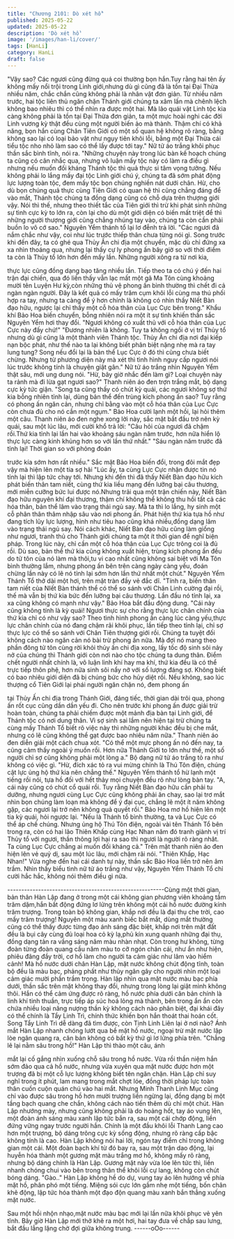 ```yaml
---
title: "Chương 2101: Dò xét hồ"
published: 2025-05-22
updated: 2025-05-22
description: 'Dò xét hồ'
image: '/images/han-li/cover/'
tags: [HanLi]
category: HanLi
draft: false
---
```


"Vậy sao? Các ngươi cũng đừng quá coi thường bọn hắn.Tuy
rằng hai tên ấy không mấy nổi trội trong Linh giới,nhưng dù gì
cũng đã là tồn tại Đại Thừa nhiều năm, chắc chắn cũng không
phải là nhân vật đơn giản. Từ nhiều năm trước, hai tộc liên thủ
ngăn chặn Thánh giới chúng ta xâm lấn mà chênh lệch không bao
nhiêu thì có thể nhìn ra được một hai. Mà lão quái vật Linh tộc kia
càng không phải là tồn tại Đại Thừa đơn giản, ta một mực hoài
nghi các đời Linh vương kỳ thật đều cùng một người biến ảo mà
thành. Thậm chí có khả năng, bọn hắn cùng Chân Tiên Giới có
một số quan hệ không rõ ràng, bằng không sao lại có loại bảo vật
như ngụy tiên khôi lỗi, bằng một Đại Thừa cái tiểu tộc nho nhỏ
làm sao có thể lấy được tới tay." Nữ tử áo trắng khôi phục thần
sắc bình tĩnh, nói ra.
"Những chuyện này trong lúc bàn kế hoạch chúng ta cũng có cân
nhắc qua, nhưng vô luận mấy tộc này có làm ra điều gì nhưng
nếu muốn đối kháng Thánh tộc thì quả thực si tâm vọng tưởng.
Nếu không phải lo lắng mấy đại tộc Linh giới chú ý, chúng ta đã
sớm phát động lực lượng toàn tộc, đem mấy tộc bọn chúng
nghiền nát dưới chân. Hừ, cho dù bọn chúng quả thực cùng Tiên
Giới có quan hệ thì cũng chẳng đáng để vào mắt, Thánh tộc
chúng ta đồng dạng cũng có chỗ dựa trên thượng giới vậy. Nói thì
thế, nhưng theo thiết tắc của Tiên giới thì trừ khi phát sinh những
sự tình cực kỳ to lớn ra, còn lại cho dù một giới diện có biến mất
triệt để thì những người thượng giới cũng chẳng nhúng tay vào,
chúng ta còn cần phải buồn lo vô cớ sao." Nguyên Yểm thánh tổ
lại lơ đễnh trả lời.
"Các ngươi đã nắm chắc như vậy, coi như lúc trước thiếp thân
chưa từng nói gì. Song trước khi đến đây, ta có ghé qua Thủy Ấn
chi địa một chuyến, mặc dù chỉ đứng xa xa nhìn thoáng qua,
nhưng lại thấy cự ly phong ấn bây giờ so với thời điểm ta còn là
Thủy tổ lớn hơn đến mấy lần. Những người xông ra từ nơi kia,

thực lực cũng đồng dạng bạo tăng nhiều lần. Tiếp theo ta có chú
ý đến hai trận đại chiến, qua đó liền thấy vẫn lạc mất một gã Ma
Tôn cùng khoảng mười tên Luyện Hư kỳ,còn những thủ vệ phong
ấn bình thường thì chết đi cả ngàn ngàn người. Đây là kết quả có
mấy trăm cụm khôi lỗi cùng ma thú phối hợp ra tay, nhưng ta càng
để ý hơn chính là không có nhìn thấy NIết Bàn đạo hữu, ngược lại
chỉ thấy một cỗ hóa thân của Lục Cực bên trong." Khẩu khí Bảo
Hoa biến chuyển, bỗng nhiên nói ra một ít sự tình khiến thần sắc
Nguyên Yểm hơi thay đổi.
"Ngươi không có xuất thủ với cỗ hóa thân của Lục Cực này đấy
chứ!"
"Đương nhiên là không. Tuy ta không ngồi ở vị trí Thủy tổ nhưng
dù gì cũng là một thành viên Thánh tộc. Thủy Ân chi địa nơi đại
kiếp nạn bộc phát, như thế nào ta lại không biết phân biệt nặng
nhẹ mà ra tay lung tung? Song nếu đổi lại là bản thể Lục Cực ở
đó thì cũng chưa biết chừng. Nhưng từ phương diện này mà xét
thì tình hình nguy cấp ngươi nói lúc trước không tính là chuyện
giật gân." Nữ tử áo trắng nhìn Nguyên Yểm thật sâu, mới ung
dung nói.
"Hừ, bây giờ nhắc đến làm gì? Loại chuyện này ta rảnh mà đi lừa
gạt ngươi sao?" Thanh niên áo đen trợn trắng mắt, bộ dạng cực
kỳ tức giận.
"Song ta cũng thấy có chút kỳ quái, các ngươi không sợ thứ kia
bỗng nhiên tỉnh lại, dùng bản thể đến trùng kích phong ấn sao?
Tuy rằng có phong ấn ngăn cản, nhưng chỉ bằng vào một cỗ hóa
thân của Lục Cực còn chưa đủ cho nó cắn một ngụm." Bảo Hoa
cười lạnh một hồi, lại hỏi thêm một câu.
Thanh niên áo đen nghe xong lời này, sắc mặt bắt đầu trở nên kỳ
quái, sau một lúc lâu, mới cười khổ trả lời:
"Câu hỏi của ngươi đã chậm rồi.Thứ kia tỉnh lại lần hai vào
khoảng sáu ngàn năm trước, hơn nữa hiển lộ thực lực càng kinh
khủng hơn so với lần thứ nhất."
"Sáu ngàn năm trước đã tỉnh lại! Thời gian so với phỏng đoán

trước kía sớm hơn rất nhiều." Sắc mặt Bảo Hoa biến đổi, trong đôi
mắt đẹp vậy mà hiện lên một tia sợ hãi
"Lúc ấy, ta cùng Lực Cực nhận được tin nó tỉnh lại thì lập tức chạy
tới. Nhưng khi đến thì đã thấy Niết Bàn đạo hữu kích phát biến
thân tam niết, cùng thứ kia liều mạng đến lưỡng bại câu thương,
mới miễn cưỡng bức lui được nó.Nhưng trải qua một trận chiến
này, Niết Bàn đạo hữu nguyên khí đại thương, thậm chí không thể
không thu hồi tất cả các hóa thân, bản thể lâm vào trạng thái ngủ
say. Mà ta thì lo lắng, hy sinh một cỗ phân thân thâm nhập sâu
vào nơi phong ấn. Phát hiện thứ kia tựa hồ như đang tích lũy lực
lượng, hình như tiêu hao cũng khá nhiều,đồng dạng lâm vào trạng
thái ngủ say. Nói cách khác, Niết Bàn đạo hữu cũng làm giống
như ngươi, tranh thủ cho Thánh giới chúng ta một ít thời gian để
nghĩ biện pháp. Trong lúc này, chỉ cần một cỗ hóa thân của Lục
Cực trông coi là đủ rồi. Dù sao, bản thể thứ kia cũng không xuất
hiện, trùng kích phong ấn đều do tử tôn của nó làm mà thôi,tu vi
cao nhất cũng không sai biệt với Ma Tôn bình thường lắm, nhưng
phong ấn bên trên càng ngày càng yếu, đoán chừng lần này có lẽ
nó tỉnh lại sớm hơn lần thứ nhất một chút." Nguyên Yểm Thánh
Tổ thở dài một hơi, trên mặt tràn đầy vẻ đắc dĩ.
"Tính ra, biến thân tam niết của NIết Bàn thánh thể có thể so sánh
với Chân Linh cường đại rồi, thế mà vẫn bị thứ kia bức đến lưỡng
bại câu thương. Lần đầu nó tỉnh lại, xa xa cũng không có mạnh
như vậy." Bảo Hoa bắt đầu động dung.
"Cái này cũng không tính là kỳ quái! Ngươi thực sự cho rằng thực
lực chân chính của thứ kia chỉ có như vậy sao? Theo tình hình
phong ấn càng lúc càng yếu,thực lực chân chính của nó đang
chậm rãi khôi phục, lần tiếp theo tỉnh lại, chỉ sợ thực lực có thể so
sánh với Chân Tiên thượng giới rồi. Chúng ta tuyệt đối không
cách nào ngăn cản nó bài trừ phong ấn nữa. Mà đợi nó mang
theo phần đông tử tôn cùng rời khỏi thủy ấn chi địa xong, lấy tốc
độ sinh sôi nảy nở của chúng thì Thánh giới còn nơi nào cho tộc
chúng ta dung thân. Điểm chết người nhất chính là, vô luận linh
khí hay ma khí, thứ kia đều là có thể trực tiếp thôn phệ, hơn nữa
sinh sôi nẩy nở với số lượng đáng sợ. Không biết có bao nhiêu
giới diện đã bị chúng bức cho hủy diệt rồi. Nếu không, sao lúc
thượng cổ Tiên Giới lại phái người ngăn chặn nó, đem phong ấn

tại Thủy Ấn chi địa trong Thánh Giới, đáng tiếc, thời gian dài trôi
qua, phong ấn rốt cục cũng dần dần yếu đi. Cho nên trước khi
phong ấn được giải trừ hoàn toàn, chúng ta phải chiếm được một
mảnh địa bàn tại Linh giới, để Thánh tộc có nơi dung thân. Vì sợ
sinh sai lầm nên hiện tại trừ chúng ta cùng mấy Thánh Tổ biết rõ
việc này thì những người khác đều bị che mắt, nhưng có lẽ cũng
không thể gạt được bao nhiêu năm nữa." Thanh niên áo đen diễn
giải một cách chua xót.
"Có thể một mực phong ấn nó đến nay, ta cũng cảm thấy ngoài ý
muốn rồi. Hơn nữa Thánh Giới to lớn như thế, một số người chỉ sợ
cũng không phải một lòng a." Bộ dạng nữ tử áo trắng tỏ ra như
không có việc gì.
"Hừ, đích xác tỏ ra vui mừng chính là Thú Tôn điện, chúng cật lực
ủng hộ thứ kia nên chẳng thế." Nguyên Yểm thánh tổ hừ lạnh một
tiếng rồi nói, tựa hồ đối với hết thảy mọi chuyện đều rõ như lòng
bàn tay.
"A, cái này cũng có chút cổ quái rồi. Tuy rằng Niết Bàn đạo hữu
cần phải tu dưỡng, nhưng ngươi cùng Lục Cực cũng không phải
ăn chay, sao lại trơ mắt nhìn bọn chúng làm loạn mà không để ý
đại cục, chẳng lẽ một ít năm không gặp, các ngươi lại trở nên
không quả quyết rồi." Bảo Hoa mơ hồ hiện lên một tia kỳ quái, hỏi
ngược lại.
"Nếu là Thánh tổ bình thường, ta và Lục Cực có thể áp chế
chúng. Nhưng ủng hộ Thú Tôn điện, ngoài vài tên Thánh Tổ bên
trong ra, còn có hai lão Thiên Khấp cùng Hạc Nhan năm đó tranh
giành vị trí Thủy tổ với ngươi, thần thông lợi hại ra sao thì ngươi là
người rõ ràng nhât. Ta cùng Lục Cực chẳng ai muốn đối kháng
cả." Trên mặt thanh niên áo đen hiện lên vẻ quỷ dị, sau một lúc
lâu, mới chậm rãi nói.
"Thiên Khấp, Hạc Nhan!" Vừa nghe đến hai cái danh tự này, thần
sắc Bảo Hoa liền trở nên âm trầm.
Nhìn thấy biểu tình nữ tử áo trắng như vậy, Nguyên Yểm Thánh
Tổ chỉ cười hắc hắc, không nói thêm điều gì nữa.

--------------------------------------------------------Cùng một thời gian, bản thân Hàn Lập đang ở trong một cái
không gian phương viên khoảng tầm trăm dặm,hắn bất động
đứng lơ lửng trên không một cái hồ nước đường kính trăm
trượng.
Trong toàn bộ không gian, khắp nơi đều là đại thụ che trời, cao
mấy trăm trượng!
Nguyên một màu xanh biếc bắt mắt, dùng mắt thường cũng có
thể thấy được từng đạo ánh sáng đặc biệt, khắp nơi trên mặt đất
đều là bụi cây cùng đủ loại hoa cỏ kỳ lạ,phủ kín xung quanh
những đại thụ, đồng dạng tản ra vầng sáng năm màu nhàn nhạt.
Còn trong hư không, từng đoàn từng đoàn quang cầu năm màu to
cỡ ngón chân cái, như ẩn như hiện, phiêu đãng đầy trời, cơ hồ
làm cho người ta cảm giác như lâm vào hiểm cảnh!
Mà hồ nước dưới chân Hàn Lập, mặt nước không chút động tĩnh,
toàn bộ đều là màu bạc, phảng phất như thủy ngân gây cho
người nhìn một loại cảm giác mười phần trầm trọng.
Hàn lập nhìn qua mặt nước màu bạc phía dưới, thần sắc trên mặt
không thay đổi, nhưng trong lòng lại giật mình không thôi.
Hắn có thể cảm ứng được rõ ràng, hồ nước phía dưới căn bản
chính là linh khí tinh thuần, trực tiếp áp súc hoá lỏng mà thành,
bên trong ẩn ẩn còn chứa nhiều loại năng nượng thần kỳ không
cách nào phân biệt, đại khái đây có thể chính là Tẩy Linh Trì,
chính thức khiến bọn hắn thoát thai hoán cốt.
Song Tẩy Linh Trì dễ dàng đã tìm được, còn Tịnh Linh Liên lại ở
nơi nào?
Ánh mắt Hàn Lập nhanh chóng lướt qua bề mặt hồ nước, ngoại
trừ mặt nước lập lòe ngân quang ra, căn bản không có bất kỳ thứ
gì lơ lửng phía trên.
"Chẳng lẽ lại nằm sâu trong hồ!" Hàn Lập thì thào một câu, ánh

mắt lại cố gắng nhìn xuống chỗ sâu trong hồ nước.
Vừa rồi thần niệm hắn sớm đảo qua cả hồ nước, nhưng vừa
xuyên qua mặt nước được hơn một trượng đã bị một cỗ lực
lượng không biết tên ngăn chặn.
Hàn Lập chỉ suy nghĩ trong ít phút, lam mang trong mắt chợt lóe,
đồng thời pháp lực toàn thân cuồn cuộn quán chú vào hai mắt.
Nhưng Minh Thanh Linh Mục cũng chỉ vào được sâu trong hồ
hơn mười trượng liền ngừng lại, đồng dạng bị một tầng bạch
quang che chắn, không cách nào tiến thêm dù chỉ một chút.
Hàn Lập nhướng mày, nhưng cũng không phải là do hoảng hốt,
tay áo vung lên, một đoàn ánh sáng màu xanh lập tức bắn ra, sau
một cái chớp động, liền đứng vững ngay trước người hắn.
Chính là một đầu khôi lỗi Thanh Lang cao hơn một trượng, bộ
dáng trông cực kỳ sống động, nhưng rõ ràng cấp bậc không tính
là cao.
Hàn Lập không nói hai lời, ngón tay điểm chỉ trong không gian
một cái.
Một đoàn bạch khí từ đó bay ra, sau một trận dao động, lại huyễn
hóa thành một gương mặt màu trắng mơ hồ, không mấy rõ ràng,
nhưng bộ dáng chính là Hàn Lập.
Gương mặt này vừa lóe lên tức thì, liền nhanh chóng chui vào
bên trong thân thể khôi lỗi cự lang, không còn chút bóng dáng.
"Gào.."
Hàn Lập không hề do dự, vung tay áo lên hướng về phía mặt hồ,
phân phó một tiếng.
Miệng sói cực lớn gầm nhẹ một tiếng, bốn chân khẽ động, lập tức
hóa thành một đạo độn quang màu xanh bắn thẳng xuống mặt
nước.

Sau một hồi nhộn nhạo,mặt nước màu bạc mới lại lần nữa khôi
phục vẻ yên tĩnh.
Bây giờ Hàn Lập mới thở khẽ ra một hơi, hai tay đưa về chắp sau
lưng, bắt đầu lẳng lặng chờ đợi giữa không trung.
------oOo------
